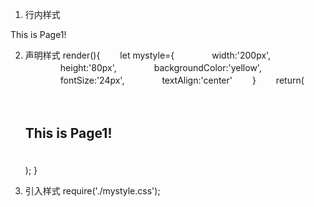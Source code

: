 1. 行内样式
<div
　　style={{
　　　　width:'200px',
　　　　height:'80px',
　　　　backgroundColor:'yellow',
　　　　fontSize:'24px',
　　　　textAlign:'center'
　　}}
>This is Page1!</div>


2. 声明样式
render(){
　　let mystyle={
　　　　width:'200px',
　　　　height:'80px',
　　　　backgroundColor:'yellow',
　　　　fontSize:'24px',
　　　　textAlign:'center'
　　}
　　return(<div>
　　　　<h2 style={mystyle}>This is Page1!</h2>
　　</div>);
}


3. 引入样式
require('./mystyle.css');
